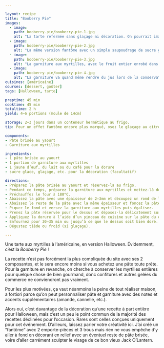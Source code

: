 ```yaml
---

layout: recipe
title: "Booberry Pie"
images:
  - image:
    path: booberry-pie/booberry-pie-1.jpg
    alt: "La tarte refermée sans glaçage ni décoration. On pourrait imaginer une version Jack O’Lantern puisque la couleur brune avec le son de blé de la pâte lui conviendrait très bien."
  - image:
    path: booberry-pie/booberry-pie-2.jpg
    alt: "La même version fantôme avec un simple saupoudrage de sucre glace."
  - image:
    path: booberry-pie/booberry-pie-3.jpg
    alt: "La garniture aux myrtilles, avec le fruit entier enrobé dans sa gelée. Mieux vaut éviter la confiture, trop liquide pour que la tarte fermée se tienne bien."
  - image:
    path: booberry-pie/booberry-pie-4.jpg
    alt: "La garniture va quand même rendre du jus lors de la conservation au frigo, ce qui crée un effet particulièrement sanglant autour de la bouche et des yeux."
cuisines: [américaine]
courses: [dessert, goûter]
tags: [Halloween, tarte]

preptime: 45 min
cooktime: 45 min
totaltime: 2 h
yield: 4–6 portions (moule de 14cm)

storage: 2–3 jours dans un conteneur hermétique au frigo.
tip: Pour un effet fantôme encore plus marqué, osez le glaçage au citron ou le glaçage au chocolat blanc. Sinon, saupoudrez simplement de sucre glace juste avant de servir.

components:
- Pâte brisée au yaourt
- Garniture aux myrtilles

ingredients:
- 1 pâte brisée au yaourt
- 1 portion de garniture aux myrtilles
- 1 jaune d’œuf, du lait ou du café pour la dorure
- sucre glace, glaçage, etc. pour la décoration (facultatif)

directions:
- Préparez la pâte brisée au yaourt et réservez-la au frigo.
- Pendant ce temps, préparez la garniture aux myrtilles et mettez-là de côté pour la faire refroidir.
- Préchauffez le four à 180°C.
- Abaissez la pâte avec une épaisseur de 2–3mm et découpez un rond de la taille du moule. À l’aide d’emporte-pièces, découpez 2 petits ronds pour faire les yeux et un plus gros pour la bouche. Réservez.
- Abaissez le reste de la pâte avec la même épaisseur et foncez la pâte dans un moule beurré.
- Piquez le fond et versez la garniture aux myrtilles puis égalisez.
- Prenez la pâte réservée pour le dessus et déposez-la délicatement sur la garniture en prenant soin de bien souder les bords.
- Appliquez la dorure à l’aide d’un pinceau de cuisine sur la pâte du dessus.
- Enfournez pour 30–35 min ou jusqu’à ce que le dessus soit bien doré.
- Dégustez tiède ou froid (si glaçage).

---
```


Une tarte aux myrtilles à l’américaine, en version Halloween. Évidemment, c’est la <i lang="en">Booberry Pie</i>&nbsp;!

La recette n’est pas forcément la plus compliquée du site avec ses 2 composantes, et le sera encore moins si vous achetez une pâte toute prête. Pour la garniture en revanche, on cherche à conserver les myrtilles entières pour quelque chose de bien gourmand, donc confitures et autres gelées du commerce ne conviendront pas vraiment. 

Pour les plus motivées, ça vaut néanmoins la peine de tout réaliser maison, a fortiori parce qu’on peut personnaliser pâte et garniture avec des notes et accents supplémentaires (amande, cannelle, etc.).

Alors oui, c’est davantage de la décoration qu’une recette à part entière pour Halloween, mais c’est un peu le point commun de la majorité des recettes déclinées pour l’occasion. Rares sont celles conçues uniquement pour cet événement. D’ailleurs, laissez parler votre créativité ici. J’ai créé un “fantôme” avec 2 emporte-pièces et 3 trous mais rien ne vous empêche d’y aller à fond en décorant en relief avec un éventuel reste de pâte brisée, voire d’aller carrément sculpter le visage de ce bon vieux Jack O’Lantern.